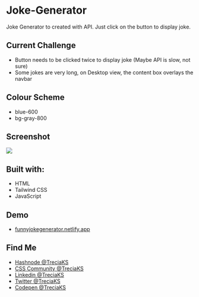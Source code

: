 # Joke-Generator
Joke Generator to created with API. Just click on the button to display joke.

<h2>Current Challenge</h2>
<ul>
  <li>Button needs to be clicked twice to display joke (Maybe API is slow, not sure)</li>
  <li>Some jokes are very long, on Desktop view, the content box overlays the navbar</li>
</ul>

<h2>Colour Scheme</h2>
<ul>
  <li>blue-600</li>
  <li>bg-gray-800</li>
</ul>

<h2>Screenshot</h2>
<img src="https://user-images.githubusercontent.com/82657928/156140823-491377c9-37ec-4698-8bbc-c16729498e79.png">

<h2>Built with:</h2>
<ul>
  <li>HTML</li>
  <li>Tailwind CSS</li>
  <li>JavaScript</li>
</ul>

<h2>Demo</h2>
<ul>
  <li><a href="https://funnyjokegenerator.netlify.app">funnyjokegenerator.netlify.app</a></li>
</ul>

<h2>Find Me</h2>
<ul>
  <li><a href="https://hashnode.com/@TreciaKS">Hashnode @TreciaKS</a></li>
  <li><a href="https://discord.com/invite/PNpKMbZeqN">CSS Community @TreciaKS</a></li>
  <li><a href="https://www.linkedin.com/in/treciaks">Linkedin @TreciaKS</a></li>
  <li><a href="https://twitter.com/TreciaKS">Twitter @TreciaKS</a></li>
  <li><a href="https://codepen.io/treciaks">Codepen @TreciaKS</a></li>
</ul>
